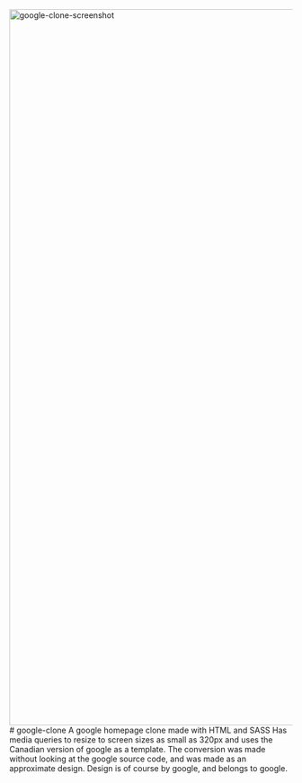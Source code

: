 <img width="1273" alt="google-clone-screenshot" src="https://user-images.githubusercontent.com/18504513/114257305-15cb1000-998d-11eb-9705-33242cd176e3.png">
# google-clone
A google homepage clone made with HTML and SASS
Has media queries to resize to screen sizes as small as 320px and uses the Canadian version of google as a template. The conversion was made without looking at the google source code, and was made as an approximate design.
Design is of course by google, and belongs to google.

